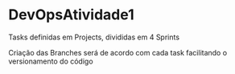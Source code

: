 # DevOpsAtividade1
Tasks definidas em Projects, divididas em 4 Sprints

Criação das Branches será de acordo com cada task facilitando o versionamento do código
